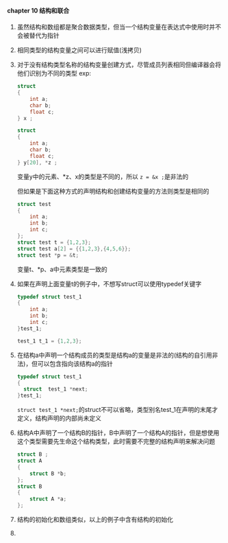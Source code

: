 #### chapter 10 结构和联合

1. 虽然结构和数组都是聚合数据类型，但当一个结构变量在表达式中使用时并不会被替代为指针
2. 相同类型的结构变量之间可以进行赋值(浅拷贝)
3. 对于没有结构类型名称的结构变量创建方式，尽管成员列表相同但编译器会将他们识别为不同的类型
   exp:

   ```c
   struct 
   {
       int a;
       char b;
       float c;
   } x ;

   struct 
   {
       int a;
       char b;
       float c;
   } y[20], *z ;
   ```
   变量y中的元素、*z、x的类型是不同的，所以 `z = &x ;`是非法的

   但如果是下面这种方式的声明结构和创建结构变量的方法则类型是相同的

   ```c
   struct test
   {
       int a;
       int b;
       int c;
   };
   struct test t = {1,2,3};
   struct test a[2] = {{1,2,3},{4,5,6}};
   struct test *p = &t;
   ```
   变量t、*p、a中元素类型是一致的
4. 如果在声明上面变量t的例子中，不想写struct可以使用typedef关键字

   ```c
   typedef struct test_1
   {
       int a;
       int b;
       int c;  
   }test_1;

   test_1 t_1 = {1,2,3};
   ```
5. 在结构a中声明一个结构成员的类型是结构a的变量是非法的(结构的自引用非法)，但可以包含指向该结构a的指针

   ```cpp
   typedef struct test_1
   {
     struct  test_1 *next; 
   }test_1;
   ```
   `struct test_1 *next;`的struct不可以省略，类型别名test_1在声明的末尾才定义，结构声明的内部尚未定义
6. 结构A中声明了一个结构B的指针，B中声明了一个结构A的指针，但是想使用这个类型需要先生命这个结构类型，此时需要不完整的结构声明来解决问题

   ```cpp
   struct B ;
   struct A
   {
       struct B *b;
   };
   struct B
   {
       struct A *a;
   };
   ```
7. 结构的初始化和数组类似，以上的例子中含有结构的初始化
8.

